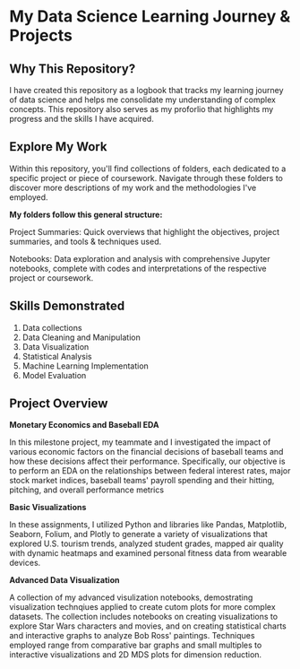 # My Data Science Learning Journey & Projects

## Why This Repository?
I have created this repository as a logbook that tracks my learning journey of data science and helps me consolidate my understanding of complex concepts. This repository also serves as my proforlio that highlights my progress and the skills I have acquired. 

## Explore My Work
Within this repository, you'll find collections of folders, each dedicated to a specific project or piece of coursework. Navigate through these folders to discover more descriptions of my work and the methodologies I've employed. 

**My folders follow this general structure:**

Project Summaries: Quick overviews that highlight the objectives, project summaries, and tools & techniques used.

Notebooks: Data exploration and analysis with comprehensive Jupyter notebooks, complete with codes and interpretations of the respective project or coursework.

## Skills Demonstrated
1. Data collections
2. Data Cleaning and Manipulation
3. Data Visualization
4. Statistical Analysis
5. Machine Learning Implementation
6. Model Evaluation

## Project Overview
**Monetary Economics and Baseball EDA**

In this milestone project, my teammate and I investigated the impact of various economic factors on the financial decisions of baseball teams and how these decisions affect their performance. Specifically, our objective is to perform an EDA on the relationships between federal interest rates, major stock market indices, baseball teams' payroll spending and their hitting, pitching, and overall performance metrics

**Basic Visualizations**

In these assignments, I utilized Python and libraries like Pandas, Matplotlib, Seaborn, Folium, and Plotly to generate a variety of visualizations that explored U.S. tourism trends, analyzed student grades, mapped air quality with dynamic heatmaps and examined personal fitness data from wearable devices. 

**Advanced Data Visualization**

A collection of my advanced visulization notebooks, demostrating visualization technqiues applied to create cutom plots for more complex datasets. The collection includes notebooks on creating visualizations to explore Star Wars characters and movies, and on creating statistical charts and interactive graphs to analyze Bob Ross' paintings. Techniques employed range from comparative bar graphs and small multiples to interactive visualizations and 2D MDS plots for dimension reduction.